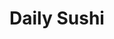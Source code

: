 ---
layout: place
title: "Daily Sushi"
permalink: /maryland/parkville/daily-sushi.html
stateAbbr: MD
stateName: Maryland
cityName: Parkville
seo:
  name: "Daily Sushi"
  type: Restaurant
  links: https://www.dailysushiyummy.com/
description: "Daily Sushi serves delicious sushi in Parkville, Maryland. Try fresh Japanese dishes for a great dining experience. Available for takeout, delivery, lunch, and dinner."
place_id: ChIJKd9c-SoPyIkR80Uqx6xgte0
photos:
  - name: >-
      places/ChIJKd9c-SoPyIkR80Uqx6xgte0/photos/AeeoHcJAtlsvc1cM1X629KT2_qVb5EWKh2qIpGjEGIo9-1elesK-jFmAne_KAamWVyT6MdlqhWmltnl12xKuERuk-40nVPUlynEsXu8MnDSIAlkAccdA3HJ3nDIdsD-v7rRb5PiQxR04uewNwUMtaRsIkRWlBfB3qsM1ONgawWZwmXRArAm6EdV2lZ5vqszVpIXzyR0vCikHYP-tKEJf9S-P27Zj39nhDbEBsFYYVB45eqoHBRM8FUjWANO3Be80dqEqqv8Ai3qj-a-Bj0FYwZ1teOP64VBAVjf5fI7Ripb8TITFBqcoj-BpNfw3YZWnNlnbcTEsguCg0ClSKIZFtVgCTgXmKJnyG2q2Fm9BnKW8cUOFrGEUbZCenhhvoMxxwEDr5V4pMylkFgT29_FNW1RnFFD8ayn-YVmCE5yWODj00QZNpcKh
    widthPx: 3024
    heightPx: 4032
    authorAttributions:
      - displayName: Lexy McCauley
        uri: https://maps.google.com/maps/contrib/115834266707981532545
        photoUri: >-
          https://lh3.googleusercontent.com/a-/ALV-UjXygA99kgcCZHC2hL5IrPLvW_ws3IHsZrcGtU2jSGA5PW3jPekZnw=s100-p-k-no-mo
    flagContentUri: >-
      https://www.google.com/local/imagery/report/?cb_client=maps_api_places.places_api&image_key=!1e10!2sCIHM0ogKEICAgIDvi834jAE&hl=en-US
    googleMapsUri: >-
      https://www.google.com/maps/place//data=!3m4!1e2!3m2!1sCIHM0ogKEICAgIDvi834jAE!2e10!4m2!3m1!1s0x89c80f2af95cdf29:0xedb560acc72a45f3
  - name: >-
      places/ChIJKd9c-SoPyIkR80Uqx6xgte0/photos/AeeoHcIJzEbs9yEgxrdJDe0Wa29i9njJpUUnAc-keqSzoS1WCiOc1mT2BNrInFkivwnuu6goc0JouMXloIG0kX2LsyBXj1l_tNNc2657du85skjy26SIGlsZtxGHaP90eKVNc7kcrOmsJHqdrOrYl1g09SDqvA0SjiR0V6oSBHBWKh-i3uaB4Pt0dlF_WLzchQNBfIbt2DCBb1lBI73NIQA2QhQBGn3L3r7lzEqqXOdCr5MG1b2mALE3iTYWJdGhiMUQf6sqqm6N3d7j-4A5LcxV-i5wKNpCxzBImmFTTCclPxSc4A
    widthPx: 4032
    heightPx: 2266
    authorAttributions:
      - displayName: Daily Sushi
        uri: https://maps.google.com/maps/contrib/104027623222843404626
        photoUri: >-
          https://lh3.googleusercontent.com/a-/ALV-UjWCoPowmHQayij_6VadEw5OSOM6Pi56VnRjzs39u10DncNwjw8=s100-p-k-no-mo
    flagContentUri: >-
      https://www.google.com/local/imagery/report/?cb_client=maps_api_places.places_api&image_key=!1e10!2sAF1QipOCsxGjXRFKww2PGgOLl85bsyGB7WZ536L-TzKI&hl=en-US
    googleMapsUri: >-
      https://www.google.com/maps/place//data=!3m4!1e2!3m2!1sAF1QipOCsxGjXRFKww2PGgOLl85bsyGB7WZ536L-TzKI!2e10!4m2!3m1!1s0x89c80f2af95cdf29:0xedb560acc72a45f3
  - name: >-
      places/ChIJKd9c-SoPyIkR80Uqx6xgte0/photos/AeeoHcJNTSZX01a5SrXehwFIJDocDkcOxcF3rQhEGChnE6e_BVuraKiZ2FPMLusAs23YIODf1l5cJed8CpDlDTGRKB-xq8xjzsQwYiovFZ98orZ96e3jcWAZbIqiXloBg7lQIQXlqCoVmWR2v0QqHCZEqfIdHyApEBJ_3D3BVVFG6aTcN3jESx2WmZXKCyHbuQ0pMIuftkUCn0JD2zPUjgV_TWnKzKu2lHIcTkeW9eRwdXom6VGdrmt8ulHmBBZxtixh5NYMWSJ4SYFp0_bq1tzXaKIa2UsMuBz1Cpdi8WjSdX0QiYO7VAa1S-t1zlUD4aJyduxh70_l0nNpExV6lmx-qQDFW2aV60tNp8oZxNocmVUhYfWmhhh_t7lITnJ6xyhXCWZXWgKdqcrsOumj5A2lx7AtGREMfK7yJ55L9SBNRs8ypTdU
    widthPx: 2992
    heightPx: 2992
    authorAttributions:
      - displayName: M & J Seavers-Reale
        uri: https://maps.google.com/maps/contrib/108127384991487706647
        photoUri: >-
          https://lh3.googleusercontent.com/a/ACg8ocJ0XPdS79hIGicvB8gFEw3hi2AX8phHQ9_rC60WmVExJUioUw=s100-p-k-no-mo
    flagContentUri: >-
      https://www.google.com/local/imagery/report/?cb_client=maps_api_places.places_api&image_key=!1e10!2sCIHM0ogKEICAgIC95_203wE&hl=en-US
    googleMapsUri: >-
      https://www.google.com/maps/place//data=!3m4!1e2!3m2!1sCIHM0ogKEICAgIC95_203wE!2e10!4m2!3m1!1s0x89c80f2af95cdf29:0xedb560acc72a45f3
  - name: >-
      places/ChIJKd9c-SoPyIkR80Uqx6xgte0/photos/AeeoHcIfADC-ooMrl0bf0Af9rjc0GGlu-yKB4rzVDhdjBce_ENGoOURZiSLlImIonsqleb2q_WfeJ6BGvghTX3rOiRRfSzRW9M53YYNhlAVnl-pSKP3xcfguwGgIBdP0209lESN8wFM0NyZEIbpwMyJcimna-XmFHsCSYeEsmwGEPm3UfJHCbkWUBXE92vd4bpcnthyZY6btvdyxNNE2VW6BLqY0yoXPSUy_14EA18LUDtJS_bQZxT60EQFHPcRcNGqIFpGDxVfCDEZAtg51TT_-QI2sRSTFRn0Z_bmHW60XxgZVrMJ-xhSrXzFCHYy_2-lKn7UvP_jMJGm7RA6zDifpCP6YQcxtrsO2kI4Jfhng7ksqU3M9aW5NQ9DIEtOj6O4P3v13oJrGazpeTjQG0peBPPW0lrQ9KzQhaAhvYu0eJQH-h6HR
    widthPx: 4608
    heightPx: 3456
    authorAttributions:
      - displayName: Katherine Stengel
        uri: https://maps.google.com/maps/contrib/111062092204847045421
        photoUri: >-
          https://lh3.googleusercontent.com/a-/ALV-UjWvtM7vWLvfVHZ3jQO9txO-pguLnvgY7qhAjTvZynxG02X3a_N9Qg=s100-p-k-no-mo
    flagContentUri: >-
      https://www.google.com/local/imagery/report/?cb_client=maps_api_places.places_api&image_key=!1e10!2sCIHM0ogKEICAgIDe8pKZ2AE&hl=en-US
    googleMapsUri: >-
      https://www.google.com/maps/place//data=!3m4!1e2!3m2!1sCIHM0ogKEICAgIDe8pKZ2AE!2e10!4m2!3m1!1s0x89c80f2af95cdf29:0xedb560acc72a45f3
  - name: >-
      places/ChIJKd9c-SoPyIkR80Uqx6xgte0/photos/AeeoHcJgLYIXHqPJzChxZw-7jY5hDmpdRfv2ZnIRwHgJt2Q4_eMIDIdzyTPHF7_ZRewDbG6cgBIZZTFLUs1wZTNGQZkgn3JCa6K7MWA5__KGFFyNWWifWZ9AdshAaJuDU2hxLSzm7BZBAWr-I_vkKsM8AGfL2nmmSgajFCFSn2NwiKJqZieMHjTDSSypx2oHtxLgbrjFviTFb23jzOksjF5f0I1H0o_1662bx2h2MmzVT3Pqs1C_LWJm3L0eYyioVno5nCnoiFsGvODkWhV6djpckyKYw1s9Y5Lpv3I3mxDQncdbN0DCWsHfIvLQHC3ScC0nWoBVd0l6pMV3mLkGDYALpcqDW1X34q5Xj1Ihz2CbOpypVCiP45-RZm2GybgZV2CYQXopzOHyq6sNWnDLjMbQ2HDruIioYHWMvBLsZP39ZXwMcBUS
    widthPx: 4032
    heightPx: 3024
    authorAttributions:
      - displayName: Linda C
        uri: https://maps.google.com/maps/contrib/104349344480230039212
        photoUri: >-
          https://lh3.googleusercontent.com/a-/ALV-UjXaD5mDVM0aqWAhZFABi71DIM-tv8Ocva5mAuJBMvWpox8CDbLTvQ=s100-p-k-no-mo
    flagContentUri: >-
      https://www.google.com/local/imagery/report/?cb_client=maps_api_places.places_api&image_key=!1e10!2sCIHM0ogKEICAgIDBre6k7QE&hl=en-US
    googleMapsUri: >-
      https://www.google.com/maps/place//data=!3m4!1e2!3m2!1sCIHM0ogKEICAgIDBre6k7QE!2e10!4m2!3m1!1s0x89c80f2af95cdf29:0xedb560acc72a45f3
  - name: >-
      places/ChIJKd9c-SoPyIkR80Uqx6xgte0/photos/AeeoHcI3tpo5Il7suGuKOOr9zK12dNanTawBmNwfW6ub7o3iSzYN1CBDNvhBobmQlQK04CWYKCTVeMclhxgVX_FKYFX-ydkqQVY_OIRYgp-TacEyBiGctjuUsqPdj36lFkuYKlcB88ccYv1hDyKrinX-R5pxu_Y9v-_GF7rqk89BGsk7sLASjBOBBxEDUG4Vo3kY9m2F1zB5XmuR44gsFjNVwmP2lr23jECeBr2UwVGE0ydbxOmb3GdsacQVwqTutHliRwhbKoMRSUP1ZD5vsfNHhZ-uR7Fra_oGBgYu9rl8dTkAFqN6nnLkeuVV5rrP7oIwvQSXKTr_se2rAxXZTzgku6SrkmQYZYbWzT7v4A2RHEIGZlvHhU-aRrBK6eKtAeSIHWmnpW6_AYobgQKHx6UpS3HthO-z5jib9lYbjSiGuZvvJaX3
    widthPx: 2252
    heightPx: 4000
    authorAttributions:
      - displayName: S Thomas
        uri: https://maps.google.com/maps/contrib/112080905686156072074
        photoUri: >-
          https://lh3.googleusercontent.com/a/ACg8ocLvQfeP3UrPQR6xpQJjWijsqS45p73UCs6IBw9_ciBPm_tPRQ=s100-p-k-no-mo
    flagContentUri: >-
      https://www.google.com/local/imagery/report/?cb_client=maps_api_places.places_api&image_key=!1e10!2sCIHM0ogKEICAgICjh8Xp3gE&hl=en-US
    googleMapsUri: >-
      https://www.google.com/maps/place//data=!3m4!1e2!3m2!1sCIHM0ogKEICAgICjh8Xp3gE!2e10!4m2!3m1!1s0x89c80f2af95cdf29:0xedb560acc72a45f3
  - name: >-
      places/ChIJKd9c-SoPyIkR80Uqx6xgte0/photos/AeeoHcILk78gDMrsBcLQN-TUtiWZYc_Qxgm2raSHsdjprz0K8nlewCwj5kGcUJ9QICWV4qhAbL_KFh8aO5ZyatTvhIsZBonbYDfgjTlTnxqI_xNzGik-1s-yHx2rG4yu8-yvY5l4HbAbwtEbq_VT_RzRnH4o26hHAVRy0WM1ShpYGevIrJluAbgtJi-Ypq5ZPrHOXmdhmFzBQqMFeQLlC6m_IlsHkmzlPGe0usiVlb24klZMGT4k_kGHfohrMpc-CeYGhyUpDmu4VN8G27MBGkAo19AmtPSnEIyaxtEHSAdSWv1QVuuYieNnWSWdJPI-CQhc_CW5zZpyDlsTvIw4IBDK4BnRmRWEjzMz6s45diMoK5sn3qLGn0Rr6I-kdg6sFYQKLVTNOE9_zHxI396jDgx1pKp5yTIhkEg9K1ZAGtG-NDs
    widthPx: 3024
    heightPx: 3024
    authorAttributions:
      - displayName: Mitchell Griff
        uri: https://maps.google.com/maps/contrib/112577865469624252534
        photoUri: >-
          https://lh3.googleusercontent.com/a/ACg8ocKCcFJd4o7Mxojbn97ekPrhdC4odn_cL4bZGZxbcwxoDzVYp4k=s100-p-k-no-mo
    flagContentUri: >-
      https://www.google.com/local/imagery/report/?cb_client=maps_api_places.places_api&image_key=!1e10!2sCIHM0ogKEICAgIDn85qpDA&hl=en-US
    googleMapsUri: >-
      https://www.google.com/maps/place//data=!3m4!1e2!3m2!1sCIHM0ogKEICAgIDn85qpDA!2e10!4m2!3m1!1s0x89c80f2af95cdf29:0xedb560acc72a45f3
  - name: >-
      places/ChIJKd9c-SoPyIkR80Uqx6xgte0/photos/AeeoHcIra7myOyfdlafuZcjSlygcqat6Jv0nxcrM-8XPZB9RZiDM2aD9bkLxux8o5KTKl82P6nSZ366TH0Es_68TeA2b_0hFmKZFGnpmPff4EveEbCdqLa8stXjhX-YT1A9t1KO0tn562lJh159wPdW0-5ZW0ISzCg88nUyZ_ZQzFfFb4dcZ4lp-5zK-Fl4sHH5RL6nZmBSIkNJqdy0vIz3G2gMRjk5m0M9XcAhP9G3ijxey8W6miDh6O1hjlQPMD197Umqon6T0Lzmbpn-JAGydW8Fg-luOvcEd-REX1L-6XY7bJFYYh0svzBP1IvgvrLdkGmfsUc-wBTLyw-IV2iN0vUQ3nZT2pRpa3PTVYaJ3wUeEn5NG8An0HfAIOirCQfU0miLWYthj-VRlyzk2Hka3WUiet-C7njQdGzdG5tO3XjXfuw
    widthPx: 3024
    heightPx: 4032
    authorAttributions:
      - displayName: zhang cheng
        uri: https://maps.google.com/maps/contrib/109127728511249736986
        photoUri: >-
          https://lh3.googleusercontent.com/a/ACg8ocJPV8Cqi2NkAm4-cJ99843RLaTA_8wNVXi6eEiZ8IhX-ORKxw=s100-p-k-no-mo
    flagContentUri: >-
      https://www.google.com/local/imagery/report/?cb_client=maps_api_places.places_api&image_key=!1e10!2sCIHM0ogKEICAgIC4_4GUKw&hl=en-US
    googleMapsUri: >-
      https://www.google.com/maps/place//data=!3m4!1e2!3m2!1sCIHM0ogKEICAgIC4_4GUKw!2e10!4m2!3m1!1s0x89c80f2af95cdf29:0xedb560acc72a45f3
  - name: >-
      places/ChIJKd9c-SoPyIkR80Uqx6xgte0/photos/AeeoHcIoxx3jmHUX-3jBkbYcYeCjb-g9DFG2vh4nOP7-CxY4rnmmujZbMQP6KfdDTCuv18k2Y_wMkQOYARUedOGHNdL5s65HNYS_xFfychuQ5ACFSX9pK-7-IGpmG5Lxxe1IT-ZapV6mEhGWNOzdBOgWjTw8F47VyJv7vNzvaqTRYnfEUmTJYL4ZzahqYCUsRMGNrW2cR5g8xFWT4eUJxQAgKgH28-8eY2bH6S4I6LiZfnqV3D-42u6_M8NRMzGUxJ7GFmOMSzwCEO_mhtLR00pFmQIqB3kM11TQs2O_pf9TNnkvjx0NU9GMxGzT6sY_huSNmVslwtil8fIm3cF8RHzjmPHrhuauGm_sddLZORLQ9qF8sZbavNvOTrLhG9-p_cgnXmZk8NM8dtTIyTCN3tP98cSODg0yGdervMNqtemq5sWsd8A5
    widthPx: 3024
    heightPx: 4032
    authorAttributions:
      - displayName: Zhang Cheng
        uri: https://maps.google.com/maps/contrib/117587928328363851796
        photoUri: >-
          https://lh3.googleusercontent.com/a-/ALV-UjXDH8nZEygVezeh3Ld3EvnlVpITGbrGE5GFSu1yFZoY9qe6UU0=s100-p-k-no-mo
    flagContentUri: >-
      https://www.google.com/local/imagery/report/?cb_client=maps_api_places.places_api&image_key=!1e10!2sCIHM0ogKEICAgIDEi6jh_gE&hl=en-US
    googleMapsUri: >-
      https://www.google.com/maps/place//data=!3m4!1e2!3m2!1sCIHM0ogKEICAgIDEi6jh_gE!2e10!4m2!3m1!1s0x89c80f2af95cdf29:0xedb560acc72a45f3
  - name: >-
      places/ChIJKd9c-SoPyIkR80Uqx6xgte0/photos/AeeoHcIJD6vkPQq9qwhZvBXDmsLXSkV0_nlOIqUTjEAPx7cRPMeqY_gVrlzqmRqNXUn5dIt48UZGY48cfVlQupG33RBbFDlmSVTExOtjblp78bANE4q2Hccrol1zPn8RRMjs_ED1ZcJcHZEGB-ALWOBplkERzC8yRGRC1DWzKOikyWPZkqxdxgNLfdRc_xx_L5dQ_a6Ks0Kjur809Z3H25dO3V_YCYe35U-8L3NeVc64fSEaA3Dj7R4lACsgNJhTUvyqKGNCanN9-MQmvBMEY1U_5X7otZunPsR4aOZBYdowFSZMNYDcwkbYAfpMPqs7G1e1jUbXKe6k4QkzRLLmliup2jkpgqMaWUHe0Hmi5p62JN5c55plOmgN1Xeo3c4FaUF0Aj5rOYTnKnEcWiRjyw4sM17V-8aCh8MXBnDVM8AFaXfOHon4
    widthPx: 2268
    heightPx: 4032
    authorAttributions:
      - displayName: La-Kia Kommeren
        uri: https://maps.google.com/maps/contrib/111012423214006452833
        photoUri: >-
          https://lh3.googleusercontent.com/a-/ALV-UjVMd9USPf2LeR1NmT9Cyj5t4h5XIQCr1vy2j6PKikZUc82A0wsOYg=s100-p-k-no-mo
    flagContentUri: >-
      https://www.google.com/local/imagery/report/?cb_client=maps_api_places.places_api&image_key=!1e10!2sCIHM0ogKEICAgIDE-risjQE&hl=en-US
    googleMapsUri: >-
      https://www.google.com/maps/place//data=!3m4!1e2!3m2!1sCIHM0ogKEICAgIDE-risjQE!2e10!4m2!3m1!1s0x89c80f2af95cdf29:0xedb560acc72a45f3
address: 1842 E Joppa Rd, Parkville, MD 21234, USA
street: 1842 E Joppa Rd
city: Parkville
state: MD
zip: '21234'
country: USA
neighborhood: null
latitude: '39.400524'
longitude: '-76.551439'
accessibility_options:
  wheelchairAccessibleParking: true
  wheelchairAccessibleEntrance: true
  wheelchairAccessibleRestroom: true
  wheelchairAccessibleSeating: true
business_status: OPERATIONAL
name: Daily Sushi
google_maps_links:
  directionsUri: >-
    https://www.google.com/maps/dir//''/data=!4m7!4m6!1m1!4e2!1m2!1m1!1s0x89c80f2af95cdf29:0xedb560acc72a45f3!3e0
  placeUri: https://maps.google.com/?cid=17128703052965627379
  writeAReviewUri: >-
    https://www.google.com/maps/place//data=!4m3!3m2!1s0x89c80f2af95cdf29:0xedb560acc72a45f3!12e1
  reviewsUri: >-
    https://www.google.com/maps/place//data=!4m4!3m3!1s0x89c80f2af95cdf29:0xedb560acc72a45f3!9m1!1b1
  photosUri: >-
    https://www.google.com/maps/place//data=!4m3!3m2!1s0x89c80f2af95cdf29:0xedb560acc72a45f3!10e5
primary_type: Sushi Restaurant
opening_hours:
  regular: null
  current: null
secondary_opening_hours:
  regular:
    weekdayDescriptions: null
    type: null
  current:
    weekdayDescriptions: null
    type: null
phone: (410) 668-7700
price_level: null
price_range: $10 &ndash; $20
rating: '4.5'
rating_count: 356
website: https://www.dailysushiyummy.com/
reviews:
  - name: >-
      places/ChIJKd9c-SoPyIkR80Uqx6xgte0/reviews/ChZDSUhNMG9nS0VJQ0FnSUR2aTQzX01REAE
    relativePublishTimeDescription: 3 months ago
    rating: 5
    text:
      text: >-
        Love this place! So good and solid prices. Ate in with my mom and we had
        a great time. The sushi was great and the staff were kind.
      languageCode: en
    originalText:
      text: >-
        Love this place! So good and solid prices. Ate in with my mom and we had
        a great time. The sushi was great and the staff were kind.
      languageCode: en
    authorAttribution:
      displayName: Lexy McCauley
      uri: https://www.google.com/maps/contrib/115834266707981532545/reviews
      photoUri: >-
        https://lh3.googleusercontent.com/a-/ALV-UjXygA99kgcCZHC2hL5IrPLvW_ws3IHsZrcGtU2jSGA5PW3jPekZnw=s128-c0x00000000-cc-rp-mo-ba7
    publishTime: '2024-12-24T03:00:45.841129Z'
    flagContentUri: >-
      https://www.google.com/local/review/rap/report?postId=ChZDSUhNMG9nS0VJQ0FnSUR2aTQzX01REAE&d=17924085&t=1
    googleMapsUri: >-
      https://www.google.com/maps/reviews/data=!4m6!14m5!1m4!2m3!1sChZDSUhNMG9nS0VJQ0FnSUR2aTQzX01REAE!2m1!1s0x89c80f2af95cdf29:0xedb560acc72a45f3
  - name: >-
      places/ChIJKd9c-SoPyIkR80Uqx6xgte0/reviews/ChZDSUhNMG9nS0VJQ0FnSURfMDZmbkhnEAE
    relativePublishTimeDescription: 2 months ago
    rating: 2
    text:
      text: >-
        Egg foo young, general tso chicken, teriyaki shrimp and chicken,
        California rolls & shrimp egg roll was my order. The nastiest Asian food
        I have ever had I can’t even finish it. The sushi was extremely bland.
        The shrimp egg rolls were spring rolls. The general tso looks like rat
        tails and had water coming off the lid, the teriyaki is grey. The shrimp
        egg from young tastes old. I can’t believe I wasted my money. I will
        never..ever eat from here again. My stomach bubbling.
      languageCode: en
    originalText:
      text: >-
        Egg foo young, general tso chicken, teriyaki shrimp and chicken,
        California rolls & shrimp egg roll was my order. The nastiest Asian food
        I have ever had I can’t even finish it. The sushi was extremely bland.
        The shrimp egg rolls were spring rolls. The general tso looks like rat
        tails and had water coming off the lid, the teriyaki is grey. The shrimp
        egg from young tastes old. I can’t believe I wasted my money. I will
        never..ever eat from here again. My stomach bubbling.
      languageCode: en
    authorAttribution:
      displayName: breanna jennings
      uri: https://www.google.com/maps/contrib/107332104537885356579/reviews
      photoUri: >-
        https://lh3.googleusercontent.com/a-/ALV-UjX5beuFEri_aToLpZ-hq_h1rWIaqYN72cczeEw0zimhJ8jYRww=s128-c0x00000000-cc-rp-mo-ba2
    publishTime: '2025-01-26T23:24:51.250977Z'
    flagContentUri: >-
      https://www.google.com/local/review/rap/report?postId=ChZDSUhNMG9nS0VJQ0FnSURfMDZmbkhnEAE&d=17924085&t=1
    googleMapsUri: >-
      https://www.google.com/maps/reviews/data=!4m6!14m5!1m4!2m3!1sChZDSUhNMG9nS0VJQ0FnSURfMDZmbkhnEAE!2m1!1s0x89c80f2af95cdf29:0xedb560acc72a45f3
  - name: >-
      places/ChIJKd9c-SoPyIkR80Uqx6xgte0/reviews/ChdDSUhNMG9nS0VJQ0FnSUNqaDhYcHJnRRAB
    relativePublishTimeDescription: 11 months ago
    rating: 5
    text:
      text: >-
        Food was outstanding & fresh. The woman taking orders was great. She
        gave us so many good recommendations.


        Dine in experience waa quiet not too much too it. Not a lively
        environment at all. But over all good.


        Would recommend for good food & sushi.
      languageCode: en
    originalText:
      text: >-
        Food was outstanding & fresh. The woman taking orders was great. She
        gave us so many good recommendations.


        Dine in experience waa quiet not too much too it. Not a lively
        environment at all. But over all good.


        Would recommend for good food & sushi.
      languageCode: en
    authorAttribution:
      displayName: S Thomas
      uri: https://www.google.com/maps/contrib/112080905686156072074/reviews
      photoUri: >-
        https://lh3.googleusercontent.com/a/ACg8ocLvQfeP3UrPQR6xpQJjWijsqS45p73UCs6IBw9_ciBPm_tPRQ=s128-c0x00000000-cc-rp-mo-ba4
    publishTime: '2024-04-26T11:57:38.914164Z'
    flagContentUri: >-
      https://www.google.com/local/review/rap/report?postId=ChdDSUhNMG9nS0VJQ0FnSUNqaDhYcHJnRRAB&d=17924085&t=1
    googleMapsUri: >-
      https://www.google.com/maps/reviews/data=!4m6!14m5!1m4!2m3!1sChdDSUhNMG9nS0VJQ0FnSUNqaDhYcHJnRRAB!2m1!1s0x89c80f2af95cdf29:0xedb560acc72a45f3
  - name: >-
      places/ChIJKd9c-SoPyIkR80Uqx6xgte0/reviews/ChZDSUhNMG9nS0VJQ0FnSURuc19mWmRREAE
    relativePublishTimeDescription: 6 months ago
    rating: 5
    text:
      text: >-
        Food: I ordered the AYCE sushi option and I couldn't be happier. I
        absolutely got my money's worth and I loved every single thing they
        brought out. And they don't skimp on portions. The edamame appetizer I
        got was sizable and each sushi order was full size.


        Concerning what actually comes with the AYCE order, I attached a picture
        of the AYCE menu. It includes appetixers soups, and desserts in addition
        to the sushi.


        Service: All staff members were excellent. The woman running the front
        was very friendly and was happy to field questions or offer
        recommendations. The gentlemen making the sushi are very good at what
        they do. Each dish was beautiful and delicious.


        Atmosphere: everything in the seating area is clean and organized. The
        only complaint one may have is that the order desk has a lot of stacjs
        of takeout containers, sauce packets, etc. But I don't see that as being
        an issue at all.


        This is the best sushi I've ever had for an excellent price. I will be
        coming back.
      languageCode: en
    originalText:
      text: >-
        Food: I ordered the AYCE sushi option and I couldn't be happier. I
        absolutely got my money's worth and I loved every single thing they
        brought out. And they don't skimp on portions. The edamame appetizer I
        got was sizable and each sushi order was full size.


        Concerning what actually comes with the AYCE order, I attached a picture
        of the AYCE menu. It includes appetixers soups, and desserts in addition
        to the sushi.


        Service: All staff members were excellent. The woman running the front
        was very friendly and was happy to field questions or offer
        recommendations. The gentlemen making the sushi are very good at what
        they do. Each dish was beautiful and delicious.


        Atmosphere: everything in the seating area is clean and organized. The
        only complaint one may have is that the order desk has a lot of stacjs
        of takeout containers, sauce packets, etc. But I don't see that as being
        an issue at all.


        This is the best sushi I've ever had for an excellent price. I will be
        coming back.
      languageCode: en
    authorAttribution:
      displayName: Mitchell Griff
      uri: https://www.google.com/maps/contrib/112577865469624252534/reviews
      photoUri: >-
        https://lh3.googleusercontent.com/a/ACg8ocKCcFJd4o7Mxojbn97ekPrhdC4odn_cL4bZGZxbcwxoDzVYp4k=s128-c0x00000000-cc-rp-mo
    publishTime: '2024-10-09T22:05:05.748713Z'
    flagContentUri: >-
      https://www.google.com/local/review/rap/report?postId=ChZDSUhNMG9nS0VJQ0FnSURuc19mWmRREAE&d=17924085&t=1
    googleMapsUri: >-
      https://www.google.com/maps/reviews/data=!4m6!14m5!1m4!2m3!1sChZDSUhNMG9nS0VJQ0FnSURuc19mWmRREAE!2m1!1s0x89c80f2af95cdf29:0xedb560acc72a45f3
  - name: >-
      places/ChIJKd9c-SoPyIkR80Uqx6xgte0/reviews/ChdDSUhNMG9nS0VJQ0FnTURnOWZ1UjVBRRAB
    relativePublishTimeDescription: a month ago
    rating: 4
    text:
      text: >-
        Always good sushi at reasonable prices, especially the all you can eat
        option. I ha e had some of the Chinese food options too. Generally very
        good, but the dumplings leave something to be desired.


        There was a fire next door recently which is leaving a lingering, acrid
        odor, which is why I dinged the atmosphere rating. I rate them a 8 out
        of ten overall and will be going back. You should too.
      languageCode: en
    originalText:
      text: >-
        Always good sushi at reasonable prices, especially the all you can eat
        option. I ha e had some of the Chinese food options too. Generally very
        good, but the dumplings leave something to be desired.


        There was a fire next door recently which is leaving a lingering, acrid
        odor, which is why I dinged the atmosphere rating. I rate them a 8 out
        of ten overall and will be going back. You should too.
      languageCode: en
    authorAttribution:
      displayName: Ben Jammin
      uri: https://www.google.com/maps/contrib/112481320557259958005/reviews
      photoUri: >-
        https://lh3.googleusercontent.com/a/ACg8ocIqlOS5NMr75-X2lOgmUnxldci_NfEC9C6qMeX96T06RBXyNQ=s128-c0x00000000-cc-rp-mo-ba5
    publishTime: '2025-03-07T18:06:43.609062Z'
    flagContentUri: >-
      https://www.google.com/local/review/rap/report?postId=ChdDSUhNMG9nS0VJQ0FnTURnOWZ1UjVBRRAB&d=17924085&t=1
    googleMapsUri: >-
      https://www.google.com/maps/reviews/data=!4m6!14m5!1m4!2m3!1sChdDSUhNMG9nS0VJQ0FnTURnOWZ1UjVBRRAB!2m1!1s0x89c80f2af95cdf29:0xedb560acc72a45f3
parking_options:
  freeParkingLot: true
  freeStreetParking: true
  valetParking: false
payment_options:
  acceptsCreditCards: true
  acceptsDebitCards: true
  acceptsCashOnly: false
  acceptsNfc: true
allow_dogs: null
curbside_pickup: null
delivery: true
dine_in: true
good_for_children: true
good_for_groups: null
good_for_sports: false
live_music: false
menu_for_children: true
outdoor_seating: false
reservable: true
restroom: true
serves_beer: false
serves_breakfast: null
serves_brunch: null
serves_cocktails: false
serves_coffee: false
serves_dinner: true
serves_dessert: true
serves_lunch: true
serves_vegetarian_food: true
serves_wine: false
takeout: true
summary: null

---